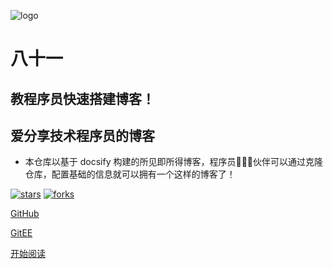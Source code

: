 ![logo](_media/logo.png)

# 八十一

## 教程序员快速搭建博客！
## 爱分享技术程序员的博客

- 本仓库以基于 docsify 构建的所见即所得博客，程序员👨🏻‍💻伙伴可以通过克隆仓库，配置基础的信息就可以拥有一个这样的博客了！

 
[![stars](https://badgen.net/github/stars/fuzhengwei/fuzhengwei.github.io?icon=github&color=4ab8a1)](https://github.com/fuzhengwei/fuzhengwei.github.io) [![forks](https://badgen.net/github/forks/fuzhengwei/fuzhengwei.github.io?icon=github&color=4ab8a1)](https://github.com/fuzhengwei/fuzhengwei.github.io)

[GitHub](<https://github.com/ZQingHua-666>)

[GitEE](<https://gitee.com/zhengqinghua>)

[开始阅读](README.md)